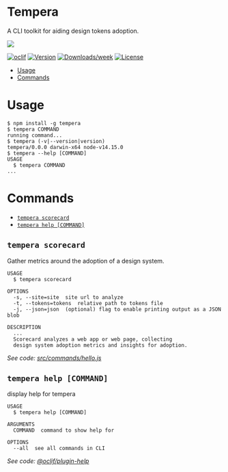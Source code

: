 # Tempera

A CLI toolkit for aiding design tokens adoption.

![](https://dam-13749.kxcdn.com/wp-content/uploads/2017/01/simonetta-vespucci.jpg)

[![oclif](https://img.shields.io/badge/cli-oclif-brightgreen.svg)](https://oclif.io)
[![Version](https://img.shields.io/npm/v/tempera.svg)](https://npmjs.org/package/tempera)
[![Downloads/week](https://img.shields.io/npm/dw/tempera.svg)](https://npmjs.org/package/tempera)
[![License](https://img.shields.io/npm/l/tempera.svg)](https://github.com/michaelmang/tempera/blob/master/package.json)

<!-- toc -->

- [Usage](#usage)
- [Commands](#commands)
<!-- tocstop -->

# Usage

<!-- usage -->

```sh-session
$ npm install -g tempera
$ tempera COMMAND
running command...
$ tempera (-v|--version|version)
tempera/0.0.0 darwin-x64 node-v14.15.0
$ tempera --help [COMMAND]
USAGE
  $ tempera COMMAND
...
```

<!-- usagestop -->

# Commands

<!-- commands -->

- [`tempera scorecard`](#tempera-scorecard)
- [`tempera help [COMMAND]`](#tempera-help-command)

## `tempera scorecard`

Gather metrics around the adoption of a design system.

```
USAGE
  $ tempera scorecard

OPTIONS
  -s, --site=site  site url to analyze
  -t, --tokens=tokens  relative path to tokens file
  -j, --json=json  (optional) flag to enable printing output as a JSON blob

DESCRIPTION
  ...
  Scorecard analyzes a web app or web page, collecting
  design system adoption metrics and insights for adoption.
```

_See code: [src/commands/hello.js](https://github.com/michaelmang/tempera/blob/v0.0.0/src/commands/hello.js)_

## `tempera help [COMMAND]`

display help for tempera

```
USAGE
  $ tempera help [COMMAND]

ARGUMENTS
  COMMAND  command to show help for

OPTIONS
  --all  see all commands in CLI
```

_See code: [@oclif/plugin-help](https://github.com/oclif/plugin-help/blob/v3.2.2/src/commands/help.ts)_

<!-- commandsstop -->
